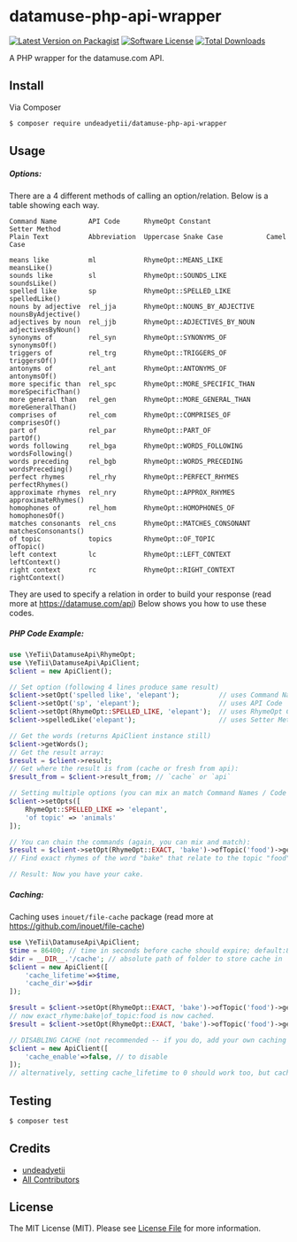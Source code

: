 # datamuse-php-api-wrapper

[![Latest Version on Packagist][ico-version]][link-packagist]
[![Software License][ico-license]](LICENSE)
[![Total Downloads][ico-downloads]][link-downloads]

A PHP wrapper for the datamuse.com API.

## Install

Via Composer

```bash
$ composer require undeadyetii/datamuse-php-api-wrapper
```

## Usage

##### Options:

There are a 4 different methods of calling an option/relation. Below is a table showing each way.

```
Command Name        API Code      RhymeOpt Constant              Setter Method
Plain Text          Abbreviation  Uppercase Snake Case           Camel Case

means like          ml            RhymeOpt::MEANS_LIKE           meansLike()
sounds like         sl            RhymeOpt::SOUNDS_LIKE          soundsLike()
spelled like        sp            RhymeOpt::SPELLED_LIKE         spelledLike()
nouns by adjective  rel_jja       RhymeOpt::NOUNS_BY_ADJECTIVE   nounsByAdjective()
adjectives by noun  rel_jjb       RhymeOpt::ADJECTIVES_BY_NOUN   adjectivesByNoun()
synonyms of         rel_syn       RhymeOpt::SYNONYMS_OF          synonymsOf()
triggers of         rel_trg       RhymeOpt::TRIGGERS_OF          triggersOf()
antonyms of         rel_ant       RhymeOpt::ANTONYMS_OF          antonymsOf()
more specific than  rel_spc       RhymeOpt::MORE_SPECIFIC_THAN   moreSpecificThan()
more general than   rel_gen       RhymeOpt::MORE_GENERAL_THAN    moreGeneralThan()
comprises of        rel_com       RhymeOpt::COMPRISES_OF         comprisesOf()
part of             rel_par       RhymeOpt::PART_OF              partOf()
words following     rel_bga       RhymeOpt::WORDS_FOLLOWING      wordsFollowing()
words preceding     rel_bgb       RhymeOpt::WORDS_PRECEDING      wordsPreceding()
perfect rhymes      rel_rhy       RhymeOpt::PERFECT_RHYMES       perfectRhymes()
approximate rhymes  rel_nry       RhymeOpt::APPROX_RHYMES        approximateRhymes()
homophones of       rel_hom       RhymeOpt::HOMOPHONES_OF        homophonesOf()
matches consonants  rel_cns       RhymeOpt::MATCHES_CONSONANT    matchesConsonants()
of topic            topics        RhymeOpt::OF_TOPIC             ofTopic()
left context        lc            RhymeOpt::LEFT_CONTEXT         leftContext()
right context       rc            RhymeOpt::RIGHT_CONTEXT        rightContext()
```

They are used to specify a relation in order to build your response (read more at https://datamuse.com/api)
Below shows you how to use these codes.

##### PHP Code Example:

```php
use \YeTii\DatamuseApi\RhymeOpt;
use \YeTii\DatamuseApi\ApiClient;
$client = new ApiClient();

// Set option (following 4 lines produce same result)
$client->setOpt('spelled like', 'elepant');          // uses Command Name      | passes 'elepant' as the word
$client->setOpt('sp', 'elepant');                    // uses API Code          | passes 'elepant' as the word
$client->setOpt(RhymeOpt::SPELLED_LIKE, 'elepant');  // uses RhymeOpt Constant | passes 'elepant' as the word
$client->spelledLike('elepant');                     // uses Setter Method     | passes 'elepant' as the word

// Get the words (returns ApiClient instance still)
$client->getWords();
// Get the result array:
$result = $client->result;
// Get where the result is from (cache or fresh from api):
$result_from = $client->result_from; // `cache` or `api`

// Setting multiple options (you can mix an match Command Names / Code / RhymeOpt Constants)
$client->setOpts([
	RhymeOpt::SPELLED_LIKE => 'elepant',
	'of topic' => 'animals'
]);

// You can chain the commands (again, you can mix and match):
$result = $client->setOpt(RhymeOpt::EXACT, 'bake')->ofTopic('food')->getWords()->result;
// Find exact rhymes of the word "bake" that relate to the topic "food", get the words and give me the results

// Result: Now you have your cake.
```

##### Caching:

Caching uses `inouet/file-cache` package (read more at https://github.com/inouet/file-cache)

```php
use \YeTii\DatamuseApi\ApiClient;
$time = 86400; // time in seconds before cache should expire; default:86400; should be no less than 86400
$dir = __DIR__.'/cache'; // absolute path of folder to store cache in
$client = new ApiClient([
	'cache_lifetime'=>$time,
	'cache_dir'=>$dir
]);

$result = $client->setOpt(RhymeOpt::EXACT, 'bake')->ofTopic('food')->getWords()->result; // not cached
// now exact_rhyme:bake|of_topic:food is now cached.
$result = $client->setOpt(RhymeOpt::EXACT, 'bake')->ofTopic('food')->getWords()->result; // cached

// DISABLING CACHE (not recommended -- if you do, add your own caching methods)
$client = new ApiClient([
	'cache_enable'=>false, // to disable
]);
// alternatively, setting cache_lifetime to 0 should work too, but cache_enable=>false will completely stop caching
```

## Testing

``` bash
$ composer test
```

## Credits

- [undeadyetii][link-author]
- [All Contributors][link-contributors]

## License

The MIT License (MIT). Please see [License File](LICENSE) for more information.


[ico-version]: https://img.shields.io/packagist/v/undeadyetii/datamuse-php-api-wrapper.svg?style=flat-square
[ico-license]: https://img.shields.io/badge/license-MIT-brightgreen.svg?style=flat-square
[ico-downloads]: https://img.shields.io/packagist/dt/undeadyetii/datamuse-php-api-wrapper.svg?style=flat-square

[link-packagist]: https://packagist.org/packages/undeadyetii/datamuse-php-api-wrapper
[link-downloads]: https://packagist.org/packages/undeadyetii/datamuse-php-api-wrapper
[link-author]: https://github.com/undeadyetii
[link-contributors]: ../../contributors
